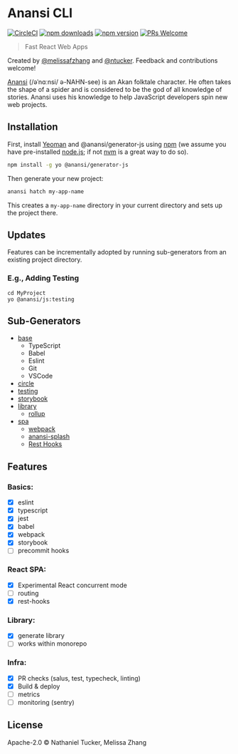 # Anansi CLI
[![CircleCI](https://circleci.com/gh/ntucker/anansi.svg?style=shield)](https://circleci.com/gh/ntucker/anansi)
[![npm downloads](https://img.shields.io/npm/dm/@anansi/generator-js.svg?style=flat-square)](https://www.npmjs.com/package/@anansi/generator-js)
[![npm version](https://img.shields.io/npm/v/@anansi/generator-js.svg?style=flat-square)](https://www.npmjs.com/package/@anansi/generator-js)
[![PRs Welcome](https://img.shields.io/badge/PRs-welcome-brightgreen.svg?style=flat-square)](http://makeapullrequest.com)


> Fast React Web Apps

Created by [@melissafzhang](https://github.com/melissafzhang) and [@ntucker](https://github.com/ntucker). Feedback and contributions welcome!

[Anansi](https://en.wikipedia.org/wiki/Anansi) (/əˈnɑːnsi/ ə-NAHN-see) is an Akan folktale character. He often takes the shape of a spider and is considered to be the god of all knowledge of stories. Anansi uses his knowledge to help JavaScript developers spin new web projects.

## Installation

First, install [Yeoman](http://yeoman.io) and @anansi/generator-js using [npm](https://www.npmjs.com/) (we assume you have pre-installed [node.js](https://nodejs.org/); if not [nvm](https://github.com/nvm-sh/nvm) is a great way to do so).

```bash
npm install -g yo @anansi/generator-js
```

Then generate your new project:

```bash
anansi hatch my-app-name
```

This creates a `my-app-name` directory in your current directory and sets up the project there.

## Updates

Features can be incrementally adopted by running sub-generators from an existing project directory.

### E.g., Adding Testing

```shell
cd MyProject
yo @anansi/js:testing
```

## Sub-Generators

- [base](./src/base#readme)
   - TypeScript
   - Babel
   - Eslint
   - Git
   - VSCode
- [circle](./src/circle#readme)
- [testing](./src/testing#readme)
- [storybook](./src/storybook#readme)
- [library](./src/library#readme)
  - [rollup](./src/rollup#readme)
- [spa](./src/spa#readme)
  - [webpack](./src/webpack#readme)
  - [anansi-splash](./src/anansi-splash#readme)
  - [Rest Hooks](https://resthooks.io)

## Features

### Basics:

- [x] eslint
- [x] typescript
- [x] jest
- [x] babel
- [x] webpack
- [x] storybook
- [ ] precommit hooks

### React SPA:

- [x] Experimental React concurrent mode
- [ ] routing
- [x] rest-hooks

### Library:

- [x] generate library
- [ ] works within monorepo

### Infra:

- [x] PR checks (salus, test, typecheck, linting)
- [x] Build & deploy
- [ ] metrics
- [ ] monitoring (sentry)

## License

Apache-2.0 © Nathaniel Tucker, Melissa Zhang

[npm-image]: https://badge.fury.io/js/%40anansi%2Fgenerator-js.svg
[npm-url]: https://npmjs.com/package/@anansi/generator-js
[circle-image]: https://circleci.com/gh/ntucker/anansi.svg?style=shield
[circle-url]: https://circleci.com/gh/ntucker/anansi
[daviddm-image]: https://david-dm.org/ntucker/anansi.svg?theme=shields.io
[daviddm-url]: https://david-dm.org/ntucker/anansi
